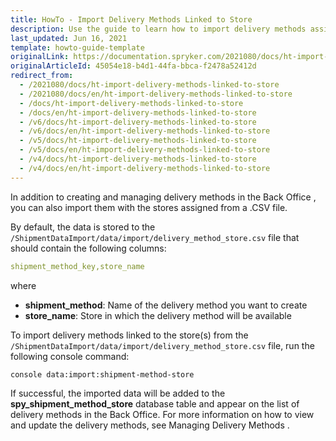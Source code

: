```yaml
---
title: HowTo - Import Delivery Methods Linked to Store
description: Use the guide to learn how to import delivery methods assigned to specific stores in the Back Office.
last_updated: Jun 16, 2021
template: howto-guide-template
originalLink: https://documentation.spryker.com/2021080/docs/ht-import-delivery-methods-linked-to-store
originalArticleId: 45054e18-b4d1-44fa-bbca-f2478a52412d
redirect_from:
  - /2021080/docs/ht-import-delivery-methods-linked-to-store
  - /2021080/docs/en/ht-import-delivery-methods-linked-to-store
  - /docs/ht-import-delivery-methods-linked-to-store
  - /docs/en/ht-import-delivery-methods-linked-to-store
  - /v6/docs/ht-import-delivery-methods-linked-to-store
  - /v6/docs/en/ht-import-delivery-methods-linked-to-store
  - /v5/docs/ht-import-delivery-methods-linked-to-store
  - /v5/docs/en/ht-import-delivery-methods-linked-to-store
  - /v4/docs/ht-import-delivery-methods-linked-to-store
  - /v4/docs/en/ht-import-delivery-methods-linked-to-store
---
```


In addition to creating and managing delivery methods in the Back Office <!-- link -->, you can also import them with the stores assigned from a .CSV file.

By default, the data is stored to the `/ShipmentDataImport/data/import/delivery_method_store.csv` file that should contain the following columns:

```yaml
shipment_method_key,store_name
```

where

* **shipment_method**: Name of the delivery method you want to create
* **store_name**: Store in which the delivery method will be available

To import delivery methods linked to the store(s) from the `/ShipmentDataImport/data/import/delivery_method_store.csv` file, run the following console command:

```bash
console data:import:shipment-method-store
```

If successful, the imported data will be added to the **spy_shipment_method_store** database table and appear on the list of delivery methods in the Back Office. For more information on how to view and update the delivery methods, see Managing Delivery Methods <!-- link -->.

